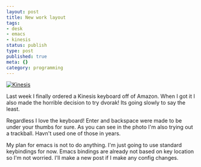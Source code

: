 ```yaml
---
layout: post
title: New work layout
tags:
- desk
- emacs
- kinesis
status: publish
type: post
published: true
meta: {}
category: programming
---
```

<p><div class='p_embed p_image_embed'><a href="http://getfile9.posterous.com/getfile/files.posterous.com/temp-2011-06-27/owkAxBIGGzwxlmnaqcCnFFJltpnaogBeqcEGiEijplckcIejyhJtipsxybik/Kinesis.jpg"><img alt="Kinesis" src="http://getfile9.posterous.com/getfile/files.posterous.com/temp-2011-06-27/owkAxBIGGzwxlmnaqcCnFFJltpnaogBeqcEGiEijplckcIejyhJtipsxybik/Kinesis.jpg" /></a></div></p><p>Last week I finally ordered a Kinesis keyboard off of Amazon. When I got it I also made the horrible decision to try dvorak! Its going slowly to say the least.</p><p>Regardless I love the keyboard! Enter and backspace were made to be under your thumbs for sure. As you can see in the photo I'm also trying out a trackball. Havn't used one of those in years.</p><p>My plan for emacs is not to do anything. I'm just going to use standard keybindings for now. Emacs bindings are already not based on key location so I'm not worried. I'll make a new post if I make any config changes.</p>
